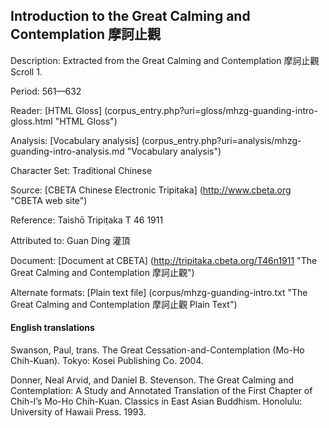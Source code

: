<h2>Introduction to the Great Calming and Contemplation 摩訶止觀</h2>

Description: Extracted from the Great Calming and Contemplation 摩訶止觀 Scroll 1.

Period: 561—632

Reader: [HTML Gloss] (corpus_entry.php?uri=gloss/mhzg-guanding-intro-gloss.html "HTML Gloss")

Analysis: [Vocabulary analysis] (corpus_entry.php?uri=analysis/mhzg-guanding-intro-analysis.md "Vocabulary analysis")

Character Set: Traditional Chinese

Source: [CBETA Chinese Electronic Tripitaka] (http://www.cbeta.org "CBETA web site")

Reference: Taishō Tripiṭaka T 46 1911

Attributed to: Guan Ding 灌頂

Document: [Document at CBETA] (http://tripitaka.cbeta.org/T46n1911 "The Great Calming and Contemplation 摩訶止觀")

Alternate formats: [Plain text file] (corpus/mhzg-guanding-intro.txt "The Great Calming and Contemplation 摩訶止觀 Plain Text")

<h4>English translations</h4>

Swanson, Paul, trans. The Great Cessation-and-Contemplation (Mo-Ho Chih-Kuan). Tokyo: Kosei Publishing Co. 2004.

Donner, Neal Arvid, and Daniel B. Stevenson. The Great Calming and Contemplation: A Study and Annotated Translation of the First Chapter of Chih-I’s Mo-Ho Chih-Kuan. Classics in East Asian Buddhism. Honolulu: University of Hawaii Press. 1993.

